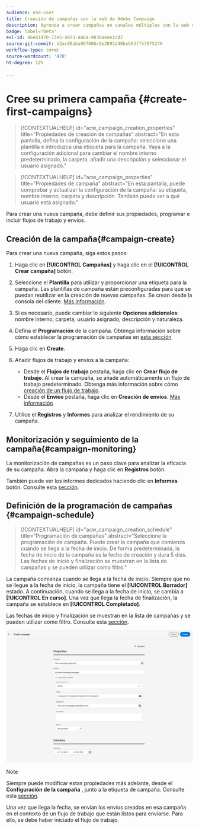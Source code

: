 ```yaml
---
audience: end-user
title: Creación de campañas con la web de Adobe Campaign
description: Aprenda a crear campañas en canales múltiples con la web de Adobe Campaign
badge: label="Beta"
exl-id: a6e01470-73e5-4973-aa6a-9836a6ee1cd2
source-git-commit: b2ac88aba987086c9e2893d48beb03ff57075270
workflow-type: tm+mt
source-wordcount: '478'
ht-degree: 12%

---
```



# Cree su primera campaña {#create-first-campaigns}

>[!CONTEXTUALHELP]
>id="acw_campaign_creation_properties"
>title="Propiedades de creación de campañas"
>abstract="En esta pantalla, defina la configuración de la campaña: seleccione una plantilla e introduzca una etiqueta para la campaña. Vaya a la configuración adicional para cambiar el nombre interno predeterminado, la carpeta, añadir una descripción y seleccionar el usuario asignado."

>[!CONTEXTUALHELP]
>id="acw_campaign_properties"
>title="Propiedades de campaña"
>abstract="En esta pantalla, puede comprobar y actualizar la configuración de la campaña: su etiqueta, nombre interno, carpeta y descripción. También puede ver a qué usuario está asignado."

Para crear una nueva campaña, debe definir sus propiedades, programar e incluir flujos de trabajo y envíos.

## Creación de la campaña{#campaign-create}

Para crear una nueva campaña, siga estos pasos:

1. Haga clic en **[!UICONTROL Campañas]** y haga clic en el **[!UICONTROL Crear campaña]** botón.
1. Seleccione el **Plantilla** para utilizar y proporcionar una etiqueta para la campaña. Las plantillas de campaña están preconfiguradas para que se puedan reutilizar en la creación de nuevas campañas. Se crean desde la consola del cliente.
   [Más información](https://experienceleague.adobe.com/docs/campaign/automation/campaign-orchestration/marketing-campaign-templates.html?lang=es).
1. Si es necesario, puede cambiar lo siguiente **Opciones adicionales**: nombre interno, carpeta, usuario asignado, descripción y naturaleza.
1. Defina el **Programación** de la campaña. Obtenga información sobre cómo establecer la programación de campañas en [esta sección](#campaign-schedule)
1. Haga clic en **Create**.
1. Añadir flujos de trabajo y envíos a la campaña:

   * Desde el **Flujos de trabajo** pestaña, haga clic en **Crear flujo de trabajo**. Al crear la campaña, se añade automáticamente un flujo de trabajo predeterminado. Obtenga más información sobre cómo [creación de un flujo de trabajo](../workflows/create-workflow.md).
   * Desde el **Envíos** pestaña, haga clic en **Creación de envíos**. [Más información](../msg/gs-messages.md)

1. Utilice el **Registros** y **Informes** para analizar el rendimiento de su campaña.

## Monitorización y seguimiento de la campaña{#campaign-monitoring}

La monitorización de campañas es un paso clave para analizar la eficacia de su campaña. Abra la campaña y haga clic en **Registros** botón.

También puede ver los informes dedicados haciendo clic en **Informes** botón. Consulte esta [sección](../reporting/campaign-reports.md).


## Definición de la programación de campañas {#campaign-schedule}


>[!CONTEXTUALHELP]
>id="acw_campaign_creation_schedule"
>title="Programación de campañas"
>abstract="Seleccione la programación de campaña. Puede crear la campaña que comienza cuando se llega a la fecha de inicio. De forma predeterminada, la fecha de inicio de la campaña es la fecha de creación y dura 5 días. Las fechas de inicio y finalización se muestran en la lista de campañas y se pueden utilizar como filtro."


La campaña comienza cuando se llega a la fecha de inicio. Siempre que no se llegue a la fecha de inicio, la campaña tiene el **[!UICONTROL Borrador]** estado. A continuación, cuando se llega a la fecha de inicio, se cambia a **[!UICONTROL En curso]**. Una vez que llega la fecha de finalización, la campaña se establece en **[!UICONTROL Completado]**.

Las fechas de inicio y finalización se muestran en la lista de campañas y se pueden utilizar como filtro. Consulte esta [sección](manage-campaigns.md#access-campaigns).

![Definición de las propiedades de la campaña](assets/campaign-properties.png)

>[!NOTE]
>
>Siempre puede modificar estas propiedades más adelante, desde el **Configuración de la campaña** , junto a la etiqueta de campaña. Consulte esta [sección](gs-campaigns.md#campaign-dashboard).



Una vez que llega la fecha, se envían los envíos creados en esa campaña en el contexto de un flujo de trabajo que están listos para enviarse. Para ello, se debe haber iniciado el flujo de trabajo.


<!--
    +++WORKF
++screen
## Create a cross-channel campaign {#cross-channel-campaign}


>[!CONTEXTUALHELP]
>id="acw_campaign_creation_workflow"
>title="Workflow list"
>abstract="List of workflows available for your campaign. Use the 'Create workflow' button to add a workflow in your campaign."

In a cross-channel campaign, a single marketing communication uses different channels. Data is passed between the channels. The customer receives communication through multiple channels based on, for example, their interaction with the previous communication.

-->
<!--
existing campaign: settings button -> properties like when creation
schedule in header


About plans, programs and campaigns
Adobe Campaign allows you to plan marketing campaigns in which you can create and manage different types of activities: emails, SMS messages, push notifications, workflows, landing pages. These campaigns and their contents can be gathered into programs.

The programs and campaigns allow you to regroup and view the different marketing activities that are linked to them.

A program may contain other programs as well as campaigns, workflows, and landing pages. It appears in the timeline and help you organize your marketing activities: you can separate them by country, by brand, by unit, etc.
A campaign enables you to gather all the marketing activities of your choice under a single entity. A campaign may contain emails, SMS, push notifications, direct mails, workflows, and landing pages.
To better organize your marketing plans, Adobe recommends the following hierarchy: Program > Sub-programs > Campaigns > Workflows > Deliveries.

Reports on programs and campaigns allow you to analyze their impact. For example, you can build reports at the campaign level to aggregate data on all deliveries contained in that campaign.

Related topics:

Timeline
About dynamic reports
Creating a campaign
In programs and sub-programs, you can add campaigns. Campaigns can contain marketing activities such as emails, SMS, push notifications, workflows, and landing pages.

From the Adobe Campaign home page, select the Programs & Campaigns card and access a program or sub-program.

Click on the Create button and select Campaign.

In the Creation mode screen, select a campaign type.



The campaign types available are based on templates defined in Resources > Templates > Campaign templates. For more on this, refer to the Managing templates section.

In the Properties screen, enter the name and ID of the campaign.

Select a start and end date to your campaign. These dates only apply to the campaign itself.



Click on Create to confirm the creation of the campaign.

The campaign is created and displayed. Use the Create button to add marketing activities to your campaign.

NOTE
Depending on your license agreement, you may access only some of these activities.

You can also create a campaign from the marketing activity list. You can choose to link the marketing activity to a parent program or sub-program via the properties window of the campaign.


Programs and campaigns icons and statuses
Each program and each campaign in the list has a visual symbol and an icon whose color indicates the execution status. This status depends on the validity period of the program or the campaign.

Gray: the program/campaign has not yet started - Editing status.
Blue: the program/campaign is in progress - In progress status.
Green: the program/campaign has finished - Finished status. By default, the current date is automatically shown as the validity start date and the end date is calculated according to the start date (D+186 days). You can change these dates in the program or campaign properties.


Business.Adobe.com resources
-->
